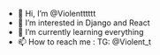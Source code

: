 - 👋 Hi, I’m @Violentttttt
- 👀 I’m interested in Django and React
- 🌱 I’m currently learning everything
- 📫 How to reach me : TG: @Violent_t

<!---
Violentttttt/Violentttttt is a ✨ special ✨ repository because its `README.md` (this file) appears on your GitHub profile.
You can click the Preview link to take a look at your changes.
--->
